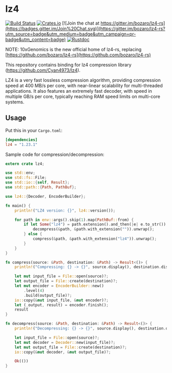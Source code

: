 lz4
====

[![Build Status](https://github.com/10XGenomics/lz4-rs/workflows/Test/badge.svg?branch=master)](https://github.com/10XGenomics/lz4-rs/actions?query=branch%3Amaster)
[![Crates.io](https://img.shields.io/crates/v/lz4.svg)](https://crates.io/crates/lz4)
[![Join the chat at https://gitter.im/bozaro/lz4-rs](https://badges.gitter.im/Join%20Chat.svg)](https://gitter.im/bozaro/lz4-rs?utm_source=badge&utm_medium=badge&utm_campaign=pr-badge&utm_content=badge)
[![Rustdoc](https://img.shields.io/badge/doc-rustdoc-green.svg)](https://docs.rs/lz4/)

NOTE: 10xGenomics is the new official home of lz4-rs, replacing [https://github.com/bozaro/lz4-rs](https://github.com/bozaro/lz4-rs)

This repository contains binding for lz4 compression library (https://github.com/Cyan4973/lz4).

LZ4 is a very fast lossless compression algorithm, providing compression speed at 400 MB/s per core, with near-linear scalability for multi-threaded applications. It also features an extremely fast decoder, with speed in multiple GB/s per core, typically reaching RAM speed limits on multi-core systems.

## Usage

Put this in your `Cargo.toml`:
```toml
[dependencies]
lz4 = "1.23.1"
```

Sample code for compression/decompression:
```rust
extern crate lz4;

use std::env;
use std::fs::File;
use std::io::{self, Result};
use std::path::{Path, PathBuf};

use lz4::{Decoder, EncoderBuilder};

fn main() {
    println!("LZ4 version: {}", lz4::version());

    for path in env::args().skip(1).map(PathBuf::from) {
        if let Some("lz4") = path.extension().and_then(|e| e.to_str()) {
            decompress(&path, &path.with_extension("")).unwrap();
        } else {
            compress(&path, &path.with_extension("lz4")).unwrap();
        }
    }
}

fn compress(source: &Path, destination: &Path) -> Result<()> {
    println!("Compressing: {} -> {}", source.display(), destination.display());

    let mut input_file = File::open(source)?;
    let output_file = File::create(destination)?;
    let mut encoder = EncoderBuilder::new()
        .level(4)
        .build(output_file)?;
    io::copy(&mut input_file, &mut encoder)?;
    let (_output, result) = encoder.finish();
    result
}

fn decompress(source: &Path, destination: &Path) -> Result<()> {
    println!("Decompressing: {} -> {}", source.display(), destination.display());

    let input_file = File::open(source)?;
    let mut decoder = Decoder::new(input_file)?;
    let mut output_file = File::create(destination)?;
    io::copy(&mut decoder, &mut output_file)?;

    Ok(())
}
```
